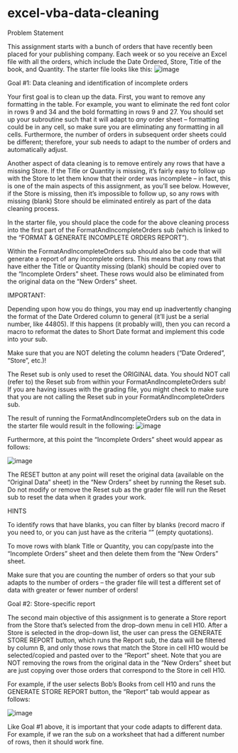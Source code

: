# excel-vba-data-cleaning

Problem Statement

This assignment starts with a bunch of orders that have recently been placed for your publishing company.  Each week or so you receive an Excel file with all the orders, which include the Date Ordered, Store, Title of the book, and Quantity.  The starter file looks like this:
![image](https://github.com/God-ass/excel-vba-data-cleaning/assets/92200827/9872de94-12c1-4c1d-afbb-1c48cfd83988)


Goal #1: Data cleaning and identification of incomplete orders

Your first goal is to clean up the data.  First, you want to remove any formatting in the table.  For example, you want to eliminate the red font color in rows 9 and 34 and the bold formatting in rows 9 and 27.  You should set up your subroutine such that it will adapt to *any* order sheet – formatting could be in any cell, so make sure you are eliminating any formatting in all cells.  Furthermore, the number of orders in subsequent order sheets could be different; therefore, your sub needs to adapt to the number of orders and automatically adjust.

Another aspect of data cleaning is to remove entirely any rows that have a missing Store.  If the Title or Quantity is missing, it’s fairly easy to follow up with the Store to let them know that their order was incomplete – in fact, this is one of the main aspects of this assignment, as you’ll see below.  However, if the Store is missing, then it’s impossible to follow up, so any rows with missing (blank) Store should be eliminated entirely as part of the data cleaning process.

In the starter file, you should place the code for the above cleaning process into the first part of the FormatAndIncompleteOrders sub (which is linked to the “FORMAT & GENERATE INCOMPLETE ORDERS REPORT”).

Within the FormatAndIncompleteOrders sub should also be code that will generate a report of any incomplete orders.  This means that any rows that have either the Title or Quantity missing (blank) should be copied over to the “Incomplete Orders” sheet.  These rows would also be eliminated from the original data on the “New Orders” sheet.

IMPORTANT: 

Depending upon how you do things, you may end up inadvertently changing the format of the Date Ordered column to general (it’ll just be a serial number, like 44805).  If this happens (it probably will), then you can record a macro to reformat the dates to Short Date format and implement this code into your sub.

Make sure that you are NOT deleting the column headers (“Date Ordered”, “Store”, etc.)!

The Reset sub is only used to reset the ORIGINAL data.  You should NOT call (refer to) the Reset sub from within your FormatAndIncompleteOrders sub!  If you are having issues with the grading file, you might check to make sure that you are not calling the Reset sub in your FormatAndIncompleteOrders sub.

The result of running the FormatAndIncompleteOrders sub on the data in the starter file would result in the following:
![image](https://github.com/God-ass/excel-vba-data-cleaning/assets/92200827/60a3831a-ef33-4c03-a3fd-d4302b844e77)


Furthermore, at this point the “Incomplete Orders” sheet would appear as follows:

![image](https://github.com/God-ass/excel-vba-data-cleaning/assets/92200827/643cdbec-7fe4-4ccf-bf28-78106da3bf4a)


The RESET button at any point will reset the original data (available on the “Original Data” sheet) in the “New Orders” sheet by running the Reset sub.  Do not modify or remove the Reset sub as the grader file will run the Reset sub to reset the data when it grades your work.

HINTS

To identify rows that have blanks, you can filter by blanks (record macro if you need to, or you can just have as the criteria “” (empty quotations).

To move rows with blank Title or Quantity, you can copy/paste into the “Incomplete Orders” sheet and then delete them from the “New Orders” sheet.

Make sure that you are counting the number of orders so that your sub adapts to the number of orders – the grader file will test a different set of data with greater or fewer number of orders!

    

Goal #2: Store-specific report

The second main objective of this assignment is to generate a Store report from the Store that’s selected from the drop-down menu in cell H10.  After a Store is selected in the drop-down list, the user can press the GENERATE STORE REPORT button, which runs the Report sub, the data will be filtered by column B, and only those rows that match the Store in cell H10 would be selected/copied and pasted over to the “Report” sheet.  Note that you are NOT removing the rows from the original data in the “New Orders” sheet but are just copying over those orders that correspond to the Store in cell H10.

For example, if the user selects Bob’s Books from cell H10 and runs the GENERATE STORE REPORT button, the “Report” tab would appear as follows:

![image](https://github.com/God-ass/excel-vba-data-cleaning/assets/92200827/ccdb4182-1019-4aa8-88d1-32ff17b46be8)


Like Goal #1 above, it is important that your code adapts to different data.  For example, if we ran the sub on a worksheet that had a different number of rows, then it should work fine.
